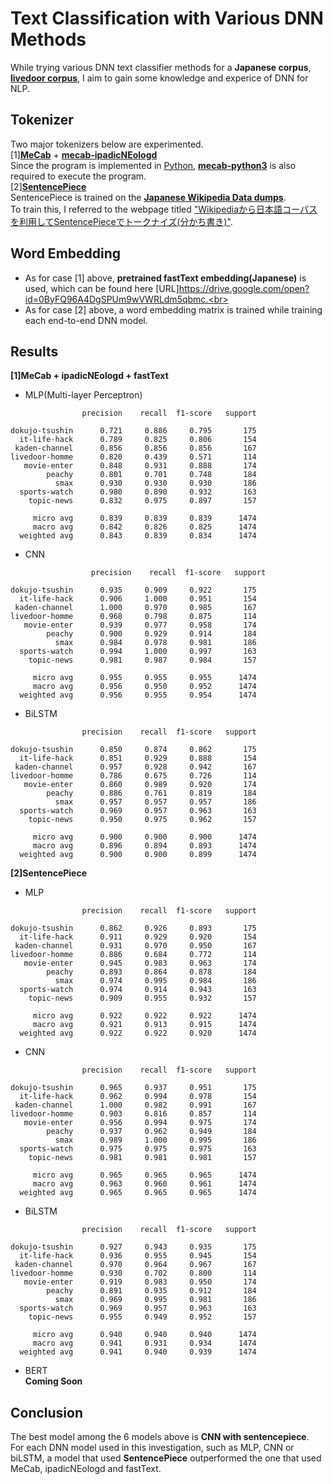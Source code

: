 # Text Classification with Various DNN Methods
While trying various DNN text classifier methods for a **Japanese corpus**, [**livedoor corpus**](https://www.rondhuit.com/download.html#ldcc),  I aim to gain some knowledge and experice of DNN for NLP.
<br>
## Tokenizer
Two major tokenizers below are experimented.<br>
[1][**MeCab**](https://taku910.github.io/mecab/) + [**mecab-ipadicNEologd**](https://github.com/neologd/mecab-ipadic-neologd)<br>
Since the program is implemented in [Python](https://github.com/python), [**mecab-python3**](https://github.com/SamuraiT/mecab-python3) is also required to execute the program.<br>
[2][**SentencePiece**](https://github.com/google/sentencepiece)<br>
SentencePiece is trained on the [**Japanese Wikipedia Data dumps**](https://dumps.wikimedia.org/jawiki/latest/).<br>
To train this, I referred to the webpage titled ["Wikipediaから日本語コーパスを利用してSentencePieceでトークナイズ(分かち書き)"](https://applingo.tokyo/article/1252).
<br>
## Word Embedding
- As for case [1] above, **pretrained fastText embedding(Japanese)** is used, which can be found here [URL]https://drive.google.com/open?id=0ByFQ96A4DgSPUm9wVWRLdm5qbmc.<br>
- As for case [2] above, a word embedding matrix is trained while training each end-to-end DNN model.<br>
## Results
**[1]MeCab + ipadicNEologd + fastText**
- MLP(Multi-layer Perceptron)
```
                precision    recall  f1-score   support           

dokujo-tsushin      0.721     0.886     0.795       175
  it-life-hack      0.789     0.825     0.806       154
 kaden-channel      0.856     0.856     0.856       167
livedoor-homme      0.820     0.439     0.571       114
   movie-enter      0.848     0.931     0.888       174
        peachy      0.801     0.701     0.748       184
          smax      0.930     0.930     0.930       186
  sports-watch      0.980     0.890     0.932       163
    topic-news      0.832     0.975     0.897       157

     micro avg      0.839     0.839     0.839      1474
     macro avg      0.842     0.826     0.825      1474
  weighted avg      0.843     0.839     0.834      1474
```
- CNN
```
                  precision    recall  f1-score   support

dokujo-tsushin      0.935     0.909     0.922       175
  it-life-hack      0.906     1.000     0.951       154
 kaden-channel      1.000     0.970     0.985       167
livedoor-homme      0.968     0.798     0.875       114
   movie-enter      0.939     0.977     0.958       174
        peachy      0.900     0.929     0.914       184
          smax      0.984     0.978     0.981       186
  sports-watch      0.994     1.000     0.997       163
    topic-news      0.981     0.987     0.984       157

     micro avg      0.955     0.955     0.955      1474
     macro avg      0.956     0.950     0.952      1474
  weighted avg      0.956     0.955     0.954      1474
```
- BiLSTM
```
                precision    recall  f1-score   support

dokujo-tsushin      0.850     0.874     0.862       175
  it-life-hack      0.851     0.929     0.888       154
 kaden-channel      0.957     0.928     0.942       167
livedoor-homme      0.786     0.675     0.726       114
   movie-enter      0.860     0.989     0.920       174
        peachy      0.886     0.761     0.819       184
          smax      0.957     0.957     0.957       186
  sports-watch      0.969     0.957     0.963       163
    topic-news      0.950     0.975     0.962       157

     micro avg      0.900     0.900     0.900      1474
     macro avg      0.896     0.894     0.893      1474
  weighted avg      0.900     0.900     0.899      1474
```
**[2]SentencePiece**
- MLP
```
                precision    recall  f1-score   support

dokujo-tsushin      0.862     0.926     0.893       175
  it-life-hack      0.911     0.929     0.920       154
 kaden-channel      0.931     0.970     0.950       167
livedoor-homme      0.886     0.684     0.772       114
   movie-enter      0.945     0.983     0.963       174
        peachy      0.893     0.864     0.878       184
          smax      0.974     0.995     0.984       186
  sports-watch      0.974     0.914     0.943       163
    topic-news      0.909     0.955     0.932       157

     micro avg      0.922     0.922     0.922      1474
     macro avg      0.921     0.913     0.915      1474
  weighted avg      0.922     0.922     0.920      1474
```
- CNN
```
                precision    recall  f1-score   support

dokujo-tsushin      0.965     0.937     0.951       175
  it-life-hack      0.962     0.994     0.978       154
 kaden-channel      1.000     0.982     0.991       167
livedoor-homme      0.903     0.816     0.857       114
   movie-enter      0.956     0.994     0.975       174
        peachy      0.937     0.962     0.949       184
          smax      0.989     1.000     0.995       186
  sports-watch      0.975     0.975     0.975       163
    topic-news      0.981     0.981     0.981       157

     micro avg      0.965     0.965     0.965      1474
     macro avg      0.963     0.960     0.961      1474
  weighted avg      0.965     0.965     0.965      1474
```
- BiLSTM
```
                precision    recall  f1-score   support

dokujo-tsushin      0.927     0.943     0.935       175
  it-life-hack      0.936     0.955     0.945       154
 kaden-channel      0.970     0.964     0.967       167
livedoor-homme      0.930     0.702     0.800       114
   movie-enter      0.919     0.983     0.950       174
        peachy      0.891     0.935     0.912       184
          smax      0.969     0.995     0.981       186
  sports-watch      0.969     0.957     0.963       163
    topic-news      0.955     0.949     0.952       157

     micro avg      0.940     0.940     0.940      1474
     macro avg      0.941     0.931     0.934      1474
  weighted avg      0.941     0.940     0.939      1474
```
- BERT<br>
**Coming Soon**

## Conclusion
The best model among the 6 models above is **CNN with sentencepiece**.<br>
For each DNN model used in this investigation, such as MLP, CNN or biLSTM, a model that used **SentencePiece** outperformed the one that used MeCab, ipadicNEologd and fastText. 

